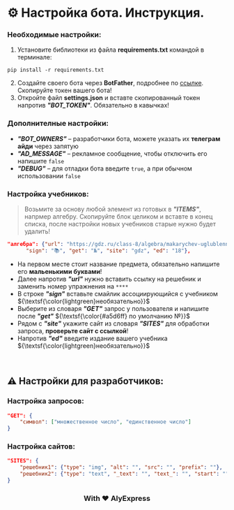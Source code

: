 # ⚙️ Настройка бота. Инструкция.
### Необходимые настройки:
1. Установите библиотеки из файла **requirements.txt** командой в терминале:
```
pip install -r requirements.txt
```
2. Создайте своего бота через **BotFather**, подробнее по [ссылке](https://vc.ru/dev/903659-kak-sozdat-bota-v-telegram-za-5-minut-botfather?ysclid=lsgdr6apls935864897). Скопируйте токен вашего бота!</li>
3. Откройте файл **settings.json** и вставте скопированный токен напротив ***"BOT_TOKEN"***. Обязательно в кавычках!

### Дополнителные настройки:
* ***"BOT_OWNERS"*** – разработчики бота, можете указать их **телеграм айди** через запятую
* ***"AD_MESSAGE"*** – рекламное сообщение, чтобы отключить его напишите `false`
* ***"DEBUG"*** – для отладки бота введите `true`, а при обычном использовании `false`

### Настройка учебников:
> Возьмите за основу любой элемент из готовых в ***"ITEMS"***, напрмер алгебру. Скопируйте блок целиком и вставте в конец списка, после настройки новых учебников старые нужно будет удалить!
```json
"алгебра": {"url": "https://gdz.ru/class-8/algebra/makarychev-uglublennoe-izuchenie/****-nom/",
      "sign": "📚", "get": "№", "site": "gdz", "ed": "18"},
```
* На первом месте стоит название предмета, обязательно напишите его **мальенькими буквами**!
* Далее напротив ***"url"*** нужно вставить ссылку на решебник и заменить номер упражнения на `****`
* В строке ***"sign"*** вставьте смайлик ассоциирующийся с учебником ${\textsf{\color{lightgreen}необязательно}}$
* Выберите из словаря ***"GET"*** запрос у пользователя и напишите после ***"get"*** ${\textsf{\color{#a5d6ff} по умолчанию №}}$
* Рядом с ***"site"*** укажите сайт из словаря ***"SITES"*** для обработки запроса, **проверьте сайт с ссылкой**!
* Напротив ***"ed"*** введите издание вашего учебника ${\textsf{\color{lightgreen}необязательно}}$

<br>

## ⚠️ Настройки для разработчиков:
### Настройка запросов:
```json
"GET": {
    "символ": ["множественное число", "единственное число"]
}
```
### Настройка сайтов:
```json
"SITES": {
    "решебник1": {"type": "img", "alt": "", "src": "", "prefix": ""},
    "решебник2": {"type": "text", "_text": "", "text_": "", "start": "", "remove": ""}
}
```

<h3 align="center">With ❤️ AlyExpress</h3>
